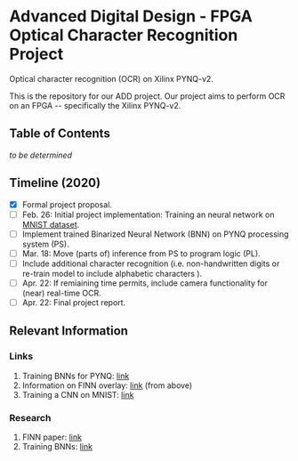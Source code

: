 # Advanced Digital Design - FPGA Optical Character Recognition Project
Optical character recognition (OCR) on Xilinx PYNQ-v2.

This is the repository for our ADD project. Our project aims to perform OCR on an FPGA -- specifically the Xilinx PYNQ-v2.

## Table of Contents
*to be determined*

## Timeline (2020)
- [x] Formal project proposal.
- [ ] Feb. 26: Initial project implementation: Training an neural network on [MNIST dataset](http://yann.lecun.com/exdb/mnist/).
- [ ] Implement trained Binarized Neural Network (BNN) on PYNQ processing system (PS).
- [ ] Mar. 18: Move (parts of) inference from PS to program logic (PL).
- [ ] Include additional character recognition (i.e. non-handwritten digits or re-train model to include alphabetic characters ).
- [ ] Apr. 22: If remiaining time permits, include camera functionality for (near) real-time OCR.
- [ ] Apr. 22: Final project report.
  
## Relevant Information
### Links
1. Training BNNs for PYNQ: [link](https://github.com/Xilinx/BNN-PYNQ/tree/master/bnn/src/training)
2. Information on FINN overlay: [link](https://github.com/Xilinx/BNN-PYNQ/) (from above)
3. Training a CNN on MNIST: [link](https://machinelearningmastery.com/how-to-develop-a-convolutional-neural-network-from-scratch-for-mnist-handwritten-digit-classification/)

### Research
1. FINN paper: [link](https://arxiv.org/abs/1612.07119)
2. Training BNNs: [link](https://arxiv.org/abs/1602.02830)